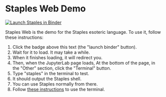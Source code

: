 # Staples Web Demo
[![Launch Staples in Binder](https://mybinder.org/badge_logo.svg)](https://mybinder.org/v2/gh/SeafoodStudios/StaplesWeb/HEAD)

Staples Web is the demo for the Staples esoteric language. To use it, follow these instructions:
1. Click the badge above this text (the "launch binder" button).
2. Wait for it to load. It may take a while.
3. When it finishes loading, it will redirect you.
4. Then, when the JupyterLab page loads, At the bottom of the page, in the "Other" section, click the "Terminal" button.
5. Type "staples" in the terminal to test.
6. It should output the Staples shell.
7. You can use Staples normally from there.
8. Follow [these instructions](https://github.com/SeafoodStudios/Staples) to use the terminal.
